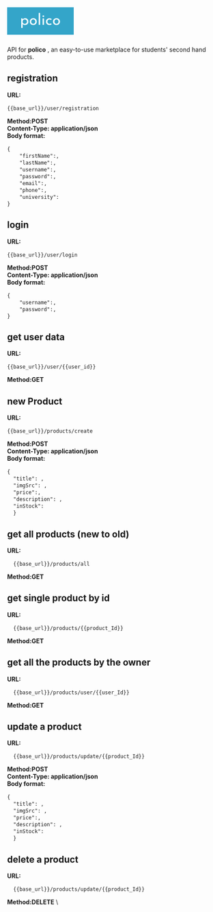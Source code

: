 # ![alt text](https://raw.githubusercontent.com/logolica99/polico/main/images/icon.png)

API for **polico** , an easy-to-use marketplace for students' second hand products.

## registration

**URL:**

```
{{base_url}}/user/registration
```
**Method:POST**  \
**Content-Type: application/json**  \
**Body format:**

```
{
    "firstName":,
    "lastName":,
    "username":,
    "password":,
    "email":,
    "phone":,
    "university":
}
```

## login

**URL:**

```
{{base_url}}/user/login
```
**Method:POST**  \
**Content-Type: application/json**  \
**Body format:**

```
{
    "username":,
    "password":,
}
```


## get user data


**URL:**

```
{{base_url}}/user/{{user_id}}
```
**Method:GET**

## new Product

**URL:**

```
{{base_url}}/products/create
```
**Method:POST**  \
**Content-Type: application/json**  \
**Body format:**

```
{
  "title": ,
  "imgSrc": ,
  "price":,
  "description": ,
  "inStock":
  }
```

## get all products (new to old)

**URL:**

```
  {{base_url}}/products/all
```
**Method:GET**

## get single product by id

**URL:**

```
  {{base_url}}/products/{{product_Id}}
```
**Method:GET**


## get all the products by the owner

**URL:**

```
  {{base_url}}/products/user/{{user_Id}}
```
**Method:GET**

## update a product

**URL:**

```
  {{base_url}}/products/update/{{product_Id}}
```

**Method:POST**  \
**Content-Type: application/json**  \
**Body format:**

```
{
  "title": ,
  "imgSrc": ,
  "price":,
  "description": ,
  "inStock":
  }
```



## delete a product

**URL:**

```
  {{base_url}}/products/update/{{product_Id}}
```

**Method:DELETE**  \
